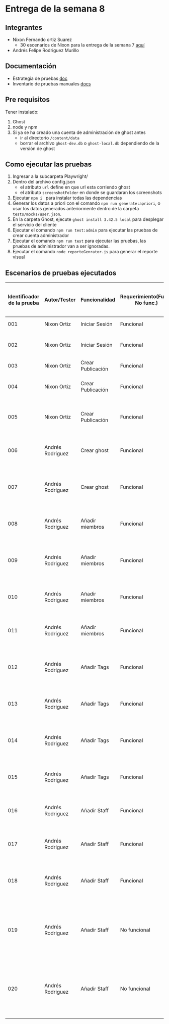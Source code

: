 # Entrega de la semana 8

## Integrantes

- Nixon Fernando ortiz Suarez
  - 30 escenarios de Nixon para la entrega de la semana 7 [aquí](https://github.com/afrodriguezm1/Entrega-semana-5/wiki/Escenarios-Nixon-Ortiz)
- Andrés Felipe Rodriguez Murillo

## Documentación

- Estrategia de pruebas [doc](https://drive.google.com/file/d/165mUDBGobWV97EYi0QXjtNML-VdpZU1u/view?usp=sharing)
- Inventario de pruebas manuales [docs](https://drive.google.com/file/d/19j10nQYz0-uu4bw7Jhphu-4cd_GvfgW4/view?usp=sharing)


## Pre requisitos

Tener instalado:

1. Ghost
2. node y npm
3. Si ya se ha creado una cuenta de administración de ghost antes
   - ir al directorio `/content/data`
   - borrar el archivo `ghost-dev.db` o `ghost-local.db` dependiendo de la versión de ghost

## Como ejecutar las pruebas

1. Ingresar a la subcarpeta Playwright/
2. Dentro del archivo config.json
   - el atributo `url` define en que url esta corriendo ghost
   - el atributo `screenshotFolder` en donde se guardaran los screenshots
3. Ejecutar `npm i ` para instalar todas las dependencias
4. Generar los datos a priori con el comando `npm run generate:apriori`, o usar los datos generados anteriormente dentro de la carpeta `tests/mocks/user.json`.
5. En la carpeta Ghost, ejecute `ghost install 3.42.5 local` para desplegar el servicio del cliente
6. Ejecutar el comando `npm run test:admin` para ejecutar las pruebas de crear cuenta administrador
7. Ejecutar el comando `npm run test` para ejecutar las pruebas, las pruebas de administrador van a ser ignoradas.
8. Ejecutar el comando `node reporteGenrator.js` para generar el reporte visual

## Escenarios de pruebas ejecutados

| Identificador de la prueba | Autor/Tester     | Funcionalidad     | Requerimiento(Func., No func.) | Tipo de escenario (Positivo, Negativo, Mix) | Nombre del escenario                                                                                   | Errores encontrados (Id de las incidencias) |
| -------------------------- | ---------------- | ----------------- | ------------------------------ | ------------------------------------------- | ------------------------------------------------------------------------------------------------------ | ------------------------------------------- |
| 001                        | Nixon Ortiz      | Iniciar Sesión    | Funcional                      | Positivo                                    | Inicio de sesión exitoso                                                                               | Ninguno                                     |
| 002                        | Nixon Ortiz      | Iniciar Sesión    | Funcional                      | Negativo                                    | Inicio de sesión con datos invalidos                                                                   | Ninguno                                     |
| 003                        | Nixon Ortiz      | Crear Publicación | Funcional                      | Postivo                                     | La publicación se crea vacia                                                                           | Ninguno                                     |
| 004                        | Nixon Ortiz      | Crear Publicación | Funcional                      | Postivo                                     | La publicación se crea con titulo y un parrafo                                                         | Ninguno                                     |
| 005                        | Nixon Ortiz      | Crear Publicación | Funcional                      | Postivo                                     | La publicación se crea con titulo de mas de 100 caracteres                                             | Ninguno                                     |
| 006                        | Andrés Rodriguez | Crear ghost       | Funcional                      | Negativa                                    | No se crea ni el usuario ni el ghost con datos inválidos                                               | Ninguno                                     |
| 007                        | Andrés Rodriguez | Crear ghost       | Funcional                      | Positiva                                    | Se crea el usuario y el ghost con datos correctos y completos                                          | Ninguno                                     |
| 008                        | Andrés Rodriguez | Añadir miembros   | Funcional                      | Negativa                                    | El miembro no es agregado cuando se le dan datos inválidos                                             | Ninguno                                     |
| 009                        | Andrés Rodriguez | Añadir miembros   | Funcional                      | Negativa                                    | El miembro no es agregado si el tamaño de la nota es mayor a 500 caracteres                            | Ninguno                                     |
| 010                        | Andrés Rodriguez | Añadir miembros   | Funcional                      | Negativa                                    | El miembro no es agregado si ya existe un miembreo con ese usuario                                     | Ninguno                                     |
| 011                        | Andrés Rodriguez | Añadir miembros   | Funcional                      | Positiva                                    | El miembro es agregado exitosamente con toda la información                                            | Ninguno                                     |
| 012                        | Andrés Rodriguez | Añadir Tags       | Funcional                      | Negativa                                    | La tag no es agregada si los datos suministrados no son completos                                      | Ninguno                                     |
| 013                        | Andrés Rodriguez | Añadir Tags       | Funcional                      | Negativa                                    | La tag no es agregada si el color de la tag no es formato hexadecimal                                  | Ninguno                                     |
| 014                        | Andrés Rodriguez | Añadir Tags       | Funcional                      | Negativa                                    | La tag no es agregada si la descripción supera los 500 caracteres                                      | Ninguno                                     |
| 015                        | Andrés Rodriguez | Añadir Tags       | Funcional                      | Positiva                                    | La tag es agregada si todos los datos son brindados                                                    | Ninguno                                     |
| 016                        | Andrés Rodriguez | Añadir Staff      | Funcional                      | Negativa                                    | No se invita a nadie si el campo del correo no está completo                                           | Ninguno                                     |
| 017                        | Andrés Rodriguez | Añadir Staff      | Funcional                      | Negativa                                    | No se invita si el correo ya hace parte del equipo de staff                                            | Ninguno                                     |
| 018                        | Andrés Rodriguez | Añadir Staff      | Funcional                      | Positiva                                    | Se invita si el correo no hace parte del equipo de staff y no está vacio                               | Ninguno                                     |
| 019                        | Andrés Rodriguez | Añadir Staff      | No funcional                   | Positiva                                    | Se instalan nuevos themas para el ghost desde la configuración y haciendo click en el tema deseado     | Ninguno                                     |
| 020                        | Andrés Rodriguez | Añadir Staff      | No funcional                   | Positiva                                    | Se activan los themas descargado al ingresar al panel de control de los themas y seleccionando activar | Ninguno                                     |  
